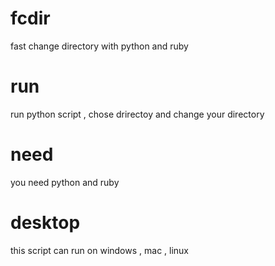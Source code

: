 # fcdir
fast change directory with python and ruby
# run
run python script , chose drirectoy and change your directory
# need
you need python and ruby
# desktop
this script can run on windows , mac , linux
